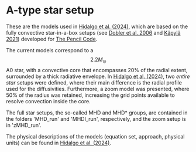# A-type star setup
These are the models used in [Hidalgo et al. (2024)](https://ui.adsabs.harvard.edu/abs/2024A%26A...691A.326H/abstract), 
which are based on the fully convective 
star-in-a-box setups (see [Dobler et al. 2006](https://ui.adsabs.harvard.edu/abs/2006ApJ...638..336D/abstract) 
and [Käpylä 2021](https://ui.adsabs.harvard.edu/abs/2021A&A...651A..66K/abstract)) developed for [The Pencil Code](https://pencil-code.nordita.org/).

The current models correspond to a $$2.2 M_\odot$$ A0 star, with a convective core that encompasses 20% of the
radial extent, surrounded by a thick radiative envelope. In [Hidalgo et al. (2024)](https://ui.adsabs.harvard.edu/abs/2024A%26A...691A.326H/abstract),
two *entire star* setups were defined, where their main difference is the radial profile used for the diffusivities. 
Furthermore, a zoom model was presented, where 50% of the radius was retained, increasing the grid points 
available to resolve convection inside the core.  


The full star setups, the so-called MHD and MHD\* groups, are contained in the folders 'MHD\_run' and 'MHDI\_run', respectively,
and the zoom setup is in 'zMHD\_run'.


The physical descriptions of the models (equation set, approach, physical units) can be found in [Hidalgo et al. (2024)](https://ui.adsabs.harvard.edu/abs/2024A%26A...691A.326H/abstract).
